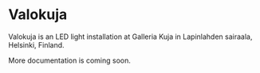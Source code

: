 # Valokuja

Valokuja is an LED light installation at Galleria Kuja 
in Lapinlahden sairaala, Helsinki, Finland.

More documentation is coming soon.